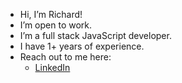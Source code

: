 - Hi, I’m Richard!
- I’m open to work.
- I’m a full stack JavaScript developer.
- I have 1+ years of experience.
- Reach out to me here:
  - [LinkedIn](https://www.linkedin.com/in/richard-kadian)
